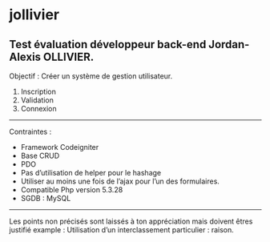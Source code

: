 # jollivier
## Test évaluation développeur back-end Jordan-Alexis OLLIVIER.

Objectif : Créer un système de gestion utilisateur.

1. Inscription
2. Validation
3. Connexion

___

Contraintes :
* Framework Codeigniter
* Base CRUD
* PDO
* Pas d’utilisation de helper pour le hashage
* Utiliser au moins une fois de l’ajax pour l’un des formulaires.
* Compatible Php version 5.3.28
* SGDB : MySQL

___

Les points non précisés sont laissés à ton appréciation mais doivent êtres
justifié example : Utilisation d’un interclassement particulier : raison.
